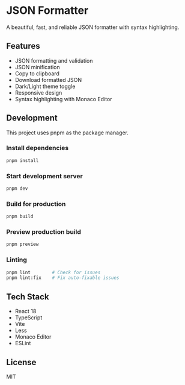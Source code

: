 # JSON Formatter

A beautiful, fast, and reliable JSON formatter with syntax highlighting.

## Features

- JSON formatting and validation
- JSON minification
- Copy to clipboard
- Download formatted JSON
- Dark/Light theme toggle
- Responsive design
- Syntax highlighting with Monaco Editor

## Development

This project uses pnpm as the package manager.

### Install dependencies
```bash
pnpm install
```

### Start development server
```bash
pnpm dev
```

### Build for production
```bash
pnpm build
```

### Preview production build
```bash
pnpm preview
```

### Linting
```bash
pnpm lint        # Check for issues
pnpm lint:fix    # Fix auto-fixable issues
```

## Tech Stack

- React 18
- TypeScript
- Vite
- Less
- Monaco Editor
- ESLint

## License

MIT